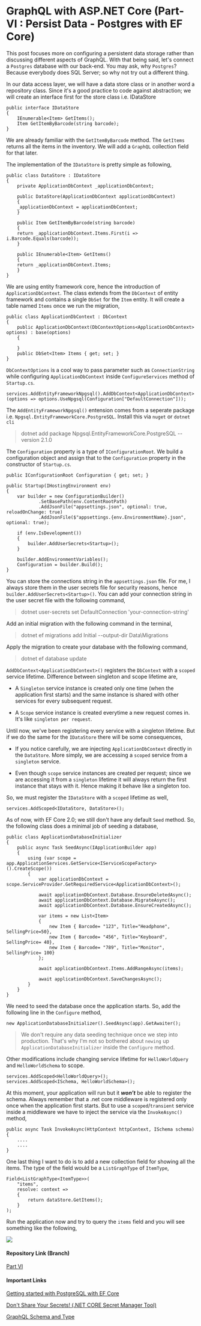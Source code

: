 # GraphQL with ASP.NET Core (Part- VI : Persist Data - Postgres with EF Core)

This post focuses more on configuring a persistent data storage rather than discussing different aspects of GraphQL. With that being said, let's connect a `Postgres` database with our back-end. You may ask, why `Postgres`? Because everybody does SQL Server; so why not try out a different thing.

In our data access layer, we will have a data store class or in another word a repository class. Since it's a good practice to code against abstraction; we will create an interface first for the store class i.e. IDataStore

    public interface IDataStore
    {
        IEnumerable<Item> GetItems();
        Item GetItemByBarcode(string barcode);
    }

We are already familiar with the `GetItemByBarcode` method. The `GetItems` returns all the items in the inventory. We will add a `GraphQL` collection field for that later. 

The implementation of the `IDataStore` is pretty simple as following,

    public class DataStore : IDataStore
    {
        private ApplicationDbContext _applicationDbContext;

        public DataStore(ApplicationDbContext applicationDbContext)
        {
		_applicationDbContext = applicationDbContext;
        }

        public Item GetItemByBarcode(string barcode)
        {
		return _applicationDbContext.Items.First(i => i.Barcode.Equals(barcode));
        }

        public IEnumerable<Item> GetItems()
        {
		return _applicationDbContext.Items;
        }
    }

We are using entity framework core, hence the introduction of `ApplicationDbContext`. The class extends from the `DbContext` of entity framework and contains a single `DbSet` for the `Item` entity. It will create a table named `Items` once we run the migration,

    public class ApplicationDbContext : DbContext
    {
        public ApplicationDbContext(DbContextOptions<ApplicationDbContext> options) : base(options)
        {

        }
        public DbSet<Item> Items { get; set; }
    }

`DbContextOptions` is a cool way to pass parameter such as `ConnectionString` while configuring `ApplicationDbContext` inside `ConfigureServices` method of `Startup.cs`.


```
services.AddEntityFrameworkNpgsql().AddDbContext<ApplicationDbContext>(options => options.UseNpgsql(Configuration["DefaultConnection"]));
```

The `AddEntityFrameworkNpgsql()` entension comes from a seperate package i.e. `Npgsql.EntityFrameworkCore.PostgreSQL`. Install this via `nuget` or `dotnet cli`

> dotnet add package Npgsql.EntityFrameworkCore.PostgreSQL --version 2.1.0
 
The `Configuration` property is a type of `IConfigurationRoot`. We build a configuration object and assign that to the `Configuration` property in the constructor of `Startup.cs`.

    public IConfigurationRoot Configuration { get; set; }

    public Startup(IHostingEnvironment env)
    {
        var builder = new ConfigurationBuilder()
                .SetBasePath(env.ContentRootPath)
                .AddJsonFile("appsettings.json", optional: true, reloadOnChange: true)
                .AddJsonFile($"appsettings.{env.EnvironmentName}.json", optional: true);

        if (env.IsDevelopment())
        {
            builder.AddUserSecrets<Startup>();
        }

        builder.AddEnvironmentVariables();
        Configuration = builder.Build();
    }

You can store the connections string in the `appsettings.json` file. For me, I always store them in the user secrets file for security reasons, hence `builder.AddUserSecrets<Startup>()`. You can add your connection string in the user secret file with the following command,

> dotnet user-secrets set DefaultConnection 'your-connection-string'

Add an initial migration with the following command in the terminal,

> dotnet ef migrations add Initial --output-dir Data\Migrations

Apply the migration to create your database with the following command,

> dotnet ef database update

`AddDbContext<ApplicationDbContext>()` registers the `DbContext` with a `scoped` service lifetime. Difference between singleton and scope lifetime are, 

* A `Singleton` service instance is created only one time (when the application first starts) and the same instance is shared with other services for every subsequent request.

* A `Scope` service instance is created everytime a new request comes in. It's like `singleton per request`.

Until now, we've been registering every service with a singleton lifetime. But if we do the same for the `IDataStore` there will be some consequences,

* If you notice carefully, we are injecting `ApplicationDbContext` directly in the `DataStore`. More simply, we are accessing a `scoped` service from a `singleton` service. 

* Even though `scope` service instances are created per request; since we are accessing it from a `singleton` lifetime it will always return the first instance that stays with it. Hence making it behave like a singleton too.

So, we must register the `IDataStore` with a `scoped` lifetime as well,

    services.AddScoped<IDataStore, DataStore>();

As of now, with EF Core 2.0; we still don't have any default `Seed` method. So, the following class does a minimal job of seeding a database,

    public class ApplicationDatabaseInitializer
    {
        public async Task SeedAsync(IApplicationBuilder app)
        {
            using (var scope = app.ApplicationServices.GetService<IServiceScopeFactory>().CreateScope())
            {
                var applicationDbContext = scope.ServiceProvider.GetRequiredService<ApplicationDbContext>();

                await applicationDbContext.Database.EnsureDeletedAsync();
                await applicationDbContext.Database.MigrateAsync();
                await applicationDbContext.Database.EnsureCreatedAsync();

                var items = new List<Item>
                {
                    new Item { Barcode= "123", Title="Headphone", SellingPrice=50},
                    new Item { Barcode= "456", Title="Keyboard", SellingPrice= 40},
                    new Item { Barcode= "789", Title="Monitor", SellingPrice= 100}
                };

                await applicationDbContext.Items.AddRangeAsync(items);

                await applicationDbContext.SaveChangesAsync();
            }
        }
    }

We need to seed the database once the application starts. So, add the following line in the `Configure` method,

    new ApplicationDatabaseInitializer().SeedAsync(app).GetAwaiter();

> We don't require any data seeding technique once we step into production. That's why I'm not so bothered about `newing` up `ApplicationDatabaseInitializer` inside the `Configure` method.

Other modifications include changing service lifetime for `HelloWorldQuery` and `HelloWorldSchema` to scope.

```
services.AddScoped<HelloWorldQuery>();
services.AddScoped<ISchema, HelloWorldSchema>();
```

At this moment, your application will run but it ***won't*** be able to register the schema. Always remember that a .net core middleware is registered only once when the application first starts. But to use a `scoped`/`transient` service inside a middleware we have to inject the service via the `InvokeAsync()` method,

    public async Task InvokeAsync(HttpContext httpContext, ISchema schema)
    {
        ....
        ....
    }

One last thing I want to do is to add a new collection field for showing all the items. The type of the field would be a `ListGraphType` of `ItemType`,

    Field<ListGraphType<ItemType>>(
        "items",
        resolve: context =>
        {
            return dataStore.GetItems();
        }
    );

Run the application now and try to query the `items` field and you will see something like the following,

<a href="https://1.bp.blogspot.com/-y0awsM-MDXc/WvQdIvdEPVI/AAAAAAAAB5I/DF5Ygg2aYOQQJWCJHr9t7es9YoWdDmy6wCLcBGAs/s1600/GraphiQL.png" imageanchor="1" ><img border="0" src="https://1.bp.blogspot.com/-y0awsM-MDXc/WvQdIvdEPVI/AAAAAAAAB5I/DF5Ygg2aYOQQJWCJHr9t7es9YoWdDmy6wCLcBGAs/s1600/GraphiQL.png" data-original-width="1600" data-original-height="525" /></a>

#### Repository Link (Branch)

[Part VI](https://github.com/fiyazbinhasan/GraphQLCore/tree/Part_VI_Persist_Data)

#### Important Links


[Getting started with PostgreSQL with EF Core](http://www.npgsql.org/efcore/index.html)

[Don't Share Your Secrets! (.NET CORE Secret Manager Tool)](http://fiyazhasan.me/dont-share-your-secrets-asp-net-core-secret-manager-tool/)

[GraphQL Schema and Type](https://graphql.org/learn/schema/)
